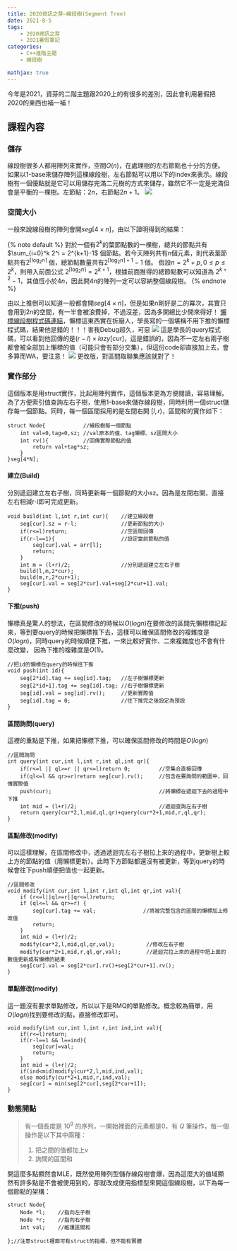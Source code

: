 ```yaml
---
title: 2020資訊之芽—線段樹(Segment Tree)
date: 2021-8-5
tags: 
    - 2020資訊之芽
    - 2021暑假筆記
categories: 
    - C++進階主題
    - 線段樹

mathjax: true
---
```


今年是2021，資芽的二階主題跟2020上的有很多的差別，因此會利用暑假把2020的東西也補一補！
## 課程內容
### 儲存
線段樹很多人都用陣列來實作，空間$O(n)$，在處理樹的左右節點也十分的方便。如果以1-base來儲存陣列這棵線段樹，左右節點可以用以下的index來表示。線段樹有一個優點就是它可以用儲存完滿二元樹的方式來儲存，雖然它不一定是完滿但會是平衡的一棵樹。左節點：$2n$，右節點$2n+1$。
![](https://i.imgur.com/PxXXqsl.png)
<!-- more -->

### 空間大小
一般來說線段樹的陣列會開$seg[4\times n]$，由以下證明得到的結果：

{% note default %}
對於一個有$2^k$的葉節點數的一棵樹，總共的節點共有 $\sum_{i=0}^k 2^i = 2^{k+1}-1$ 個節點。若今天陣列共有n個元素，則代表葉節點共有$2^{\lceil \log_2 n\rceil}$ 個，總節點數量共有$2^{\lceil \log_2 n\rceil+1}-1$ 個。
假設$n = 2^k+p,0≤p≤2^k$，則帶入前面公式 $2^{\lceil \log_2 n\rceil}=2^{k+1}$，根據前面推得的總節點數可以知道為 $2^{k+2}-1$，其值恆小於$4n$，因此開$4n$的陣列一定可以容納整個線段樹。
{% endnote %}

由以上推倒可以知道一般都會開$seg[4\times n]$，但是如果n剛好是二的冪次，其實只會用到$2n$的空間，有一半會被浪費掉，不過沒差，因為多開總比少開來得好！
[懶標線段樹程式碼連結](https://gist.github.com/peienwu/368723520e3c39e4e0edc27a0823da69)，懶標這東西實在折磨人，學長寫的一個堪稱不用下推的懶標程式碼，結果他是錯的！！！害我Debug超久，可惡
![](https://i.imgur.com/mEY8cFD.png)
這是學長的query程式碼，可以看到他回傳的是$(r-l)\times lazy[cur]$，這是錯誤的，因為不一定左右兩子樹都會被全部加上懶標的值（可能只會有部分交集），但這份code卻直接加上去，會多算而WA，要注意！
![](https://i.imgur.com/nsd2KVP.png)
更改版，對區間取聯集應該就對了！

### 實作部分
這個版本是用struct實作，比起用陣列實作，這個版本更為方便閱讀，容易理解。為了方便索引值查詢左右子樹，使用1-base來儲存線段樹，同時利用一個struct儲存每一個節點。同時，每一個區間採用的是左閉右開 $[l,r)$，區間和的實作如下：
```cpp=
struct Node{            //線段樹每一個節點
    int val=0,tag=0,sz; //val原本的值、tag懶標、sz區間大小
    int rv(){           //回傳實際節點的值
        return val+tag*sz;
    }
}seg[4*N];
```

#### 建立(Build)
分別遞迴建立左右子樹，同時更新每一個節點的大小sz。因為是左閉右開，直接左右相減r-l即可完成更新。
```cpp=+
void build(int l,int r,int cur){    //建立線段樹
    seg[cur].sz = r-l;              //更新節點的大小
    if(r<=l)return;                 //空區間回傳
    if(r-l==1){                     //設定當前節點的值
        seg[cur].val = arr[l];
        return;
    }
    int m = (l+r)/2;                //分別遞迴建立左右子樹
    build(l,m,2*cur);
    build(m,r,2*cur+1);
    seg[cur].val = seg[2*cur].val+seg[2*cur+1].val;
}
```

#### 下推(push)
懶標真是驚人的想法，在區間修改的時候以$O(logn)$在要修改的區間先懶標標記起來，等到要query的時候把懶標推下去，這樣可以確保區間修改的複雜度是$O(logn)$，同時query的時候順便下推，一來比較好實作、二來複雜度也不會有什麼改變， 因為下推的複雜度是$O(1)$。
```cpp=+
//把id的懶標在query的時候往下推
void push(int id){
    seg[2*id].tag += seg[id].tag;   //左子樹懶標更新
    seg[2*id+1].tag += seg[id].tag; //右子樹懶標更新
    seg[id].val = seg[id].rv();     //更新實際值
    seg[id].tag = 0;                //往下推完之後設定為預設
}
```
#### 區間詢問(query)
這裡的重點是下推，如果把懶標下推，可以確保區間修改的時間是$O(logn)$
```cpp=+
//區間詢問
int query(int cur,int l,int r,int ql,int qr){
    if(r<=l || ql>=r || qr<=l)return 0;         //空集合直接回傳
    if(ql<=l && qr>=r)return seg[cur].rv();     //包含在要詢問的範圍中，回傳實際值
    push(cur);                                  //將懶標在遞迴下去的過程中下推
    int mid = (l+r)/2;                          //遞迴查詢左右子樹
    return query(cur*2,l,mid,ql,qr)+query(cur*2+1,mid,r,ql,qr);
}
```

#### 區點修改(modify)
可以這樣理解，在區間修改中，透過遞迴完左右子樹拉上來的過程中，更新樹上較上方的節點的值（用懶標更新）。此時下方節點都還沒有被更新，等到query的時候會往下push順便把值也一起更新。
```cpp=+
//區間修改
void modify(int cur,int l,int r,int ql,int qr,int val){
    if (r<=l||ql>=r||qr<=l)return;
    if (ql<=l && qr>=r) {
        seg[cur].tag += val;               //將被完整包含的區間的懶標加上修改值
        return;
    }
    int mid = (l+r)/2;
    modify(cur*2,l,mid,ql,qr,val);          //修改左右子樹
    modify(cur*2+1,mid,r,ql,qr,val);        //遞迴完拉上來的過程中把上面的數值更新成有懶標的結果
    seg[cur].val = seg[2*cur].rv()+seg[2*cur+1].rv();
}
```
#### 單點修改(modify)
這一題沒有要求單點修改，所以以下是RMQ的單點修改。概念較為簡單，用$O(logn)$找到要修改的點，直接修改即可。
```cpp=
void modify(int cur,int l,int r,int ind,int val){
    if(r<=l)return;
    if(r-l==1 && l==ind){
        seg[cur]=val;
        return;
    }
    int mid = (l+r)/2;
    if(ind<mid)modify(cur*2,l,mid,ind,val);
    else modify(cur*2+1,mid,r,ind,val);
    seg[cur] = min(seg[2*cur],seg[2*cur+1]);
}
```
### 動態開點

> 有一個長度是 $10^9$ 的序列，一開始裡面的元素都是$0$，有 $Q$ 筆操作，每一個操作是以下其中兩種：
> 1. 把之間的值都加上$v$ 
> 2. 詢問的區間和

開這麼多點顯然會MLE，既然使用陣列型儲存線段樹會爆，因為這麼大的值域顯然有許多點是不會被使用到的，那就改成使用指標型來開這個線段樹，以下為每一個節點的架構：

```cpp=
struct Node{
    Node *l;    //指向左子樹
    Node *r;    //指向右子樹
    int val;    //維護區間和
    
};//注意struct裡面可有struct的指標，但不能有實體
```
